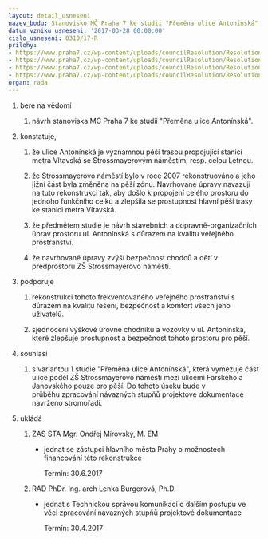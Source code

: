 ```yaml
---
layout: detail_usneseni
nazev_bodu: Stanovisko MČ Praha 7 ke studii "Přeměna ulice Antonínská"
datum_vzniku_usneseni: '2017-03-28 00:00:00'
cislo_usneseni: 0310/17-R
prilohy:
- https://www.praha7.cz/wp-content/uploads/councilResolution/Resolutions/29230/export/1Duvodovazprava~185225.doc
- https://www.praha7.cz/wp-content/uploads/councilResolution/Resolutions/29230/export/2Vyberzdokumentacestudiever~185224.pdf
- https://www.praha7.cz/wp-content/uploads/councilResolution/Resolutions/29230/export/3ZapiszDK117~185223.doc
- https://www.praha7.cz/wp-content/uploads/councilResolution/Resolutions/29230/export/export~296379.pdf
organ: rada
---
```

<OL class=urzList_view id=urzList>
<LI class=urzClass1><SPAN name="1">bere na vědomí</SPAN> 
<OL class=urzOlClass>
<LI class=urzClass2 style="TEXT-ALIGN: left"><SPAN>
<P>návrh stanoviska MČ Praha 7 ke studii "Přeměna ulice Antonínská".</P></SPAN></LI></OL></LI>
<LI class=urzClass1><SPAN name="50">konstatuje,</SPAN> 
<OL class=urzOlClass>
<LI class=urzClass2 style="TEXT-ALIGN: left"><SPAN>
<P>že ulice Antonínská je významnou pěší trasou propojující stanici metra Vltavská se Strossmayerovým náměstím, resp. celou Letnou.</P></SPAN></LI>
<LI class=urzClass2 style="TEXT-ALIGN: left"><SPAN>
<P>že Strossmayerovo náměstí bylo v roce 2007 rekonstruováno a jeho jižní část byla změněna na pěší zónu. Navrhované úpravy navazují na tuto rekonstrukci tak, aby došlo k propojení celého prostoru do jednoho funkčního celku a zlepšila se prostupnost hlavní pěší trasy ke stanici metra Vltavská.</P></SPAN></LI>
<LI class=urzClass2 style="TEXT-ALIGN: left"><SPAN>
<P>že předmětem studie je návrh stavebních a dopravně-organizačních úprav prostoru ul. Antonínská s důrazem na kvalitu veřejného prostranství.</P></SPAN></LI>
<LI class=urzClass2 style="TEXT-ALIGN: left"><SPAN>
<P>že navrhované úpravy zvýší bezpečnost chodců a dětí v předprostoru ZŠ Strossmayerovo náměstí.</P></SPAN></LI></OL></LI>
<LI class=urzClass1><SPAN name="15">podporuje</SPAN> 
<OL class=urzOlClass>
<LI class=urzClass2 style="TEXT-ALIGN: left"><SPAN>
<P>rekonstrukci tohoto frekventovaného veřejného prostranství s důrazem na kvalitu řešení, bezpečnost a komfort všech jeho uživatelů.</P></SPAN></LI>
<LI class=urzClass2 style="TEXT-ALIGN: left"><SPAN>
<P>sjednocení výškové úrovně chodníku a vozovky v ul. Antonínská, které zlepšuje prostupnost a bezpečnost tohoto prostoru pro pěší.</P></SPAN></LI></OL></LI>
<LI class=urzClass1><SPAN name="26">souhlasí</SPAN> 
<OL class=urzOlClass>
<LI class=urzClass2 style="TEXT-ALIGN: left"><SPAN>
<P>s variantou 1 studie "Přeměna ulice Antonínská", která vymezuje část ulice podél ZŠ Strossmayerovo náměstí mezi ulicemi Farského a Janovského pouze&nbsp;pro pěší. Do tohoto úseku bude v průběhu&nbsp;zpracování návazných stupňů projektové dokumentace navrženo stromořadí.</P></SPAN></LI></OL></LI>
<LI class=urzClass1 id=urzUkoly><SPAN name="1">ukládá</SPAN>
<OL class=urzOlClass>
<LI class=urzClass2><SPAN>
<P>ZAS STA Mgr. Ondřej Mirovský, M. EM</P></SPAN>
<UL class=urzUlClass>
<LI class=urzClass3><SPAN>
<P>jednat se zástupci hlavního města Prahy o možnostech financování této rekonstrukce</P></SPAN><SPAN class=urzUkolTermin>Termín:&nbsp;30.6.2017</SPAN></LI></UL></LI>
<LI class=urzClass2><SPAN>
<P>RAD PhDr. Ing. arch Lenka Burgerová, Ph.D.</P></SPAN>
<UL class=urzUlClass>
<LI class=urzClass3><SPAN>
<P>jednat s Technickou správou komunikací o dalším postupu ve věci zpracování návazných stupňů projektové dokumentace</P></SPAN><SPAN class=urzUkolTermin>Termín:&nbsp;30.4.2017</SPAN></LI></UL></LI></OL></LI></OL>